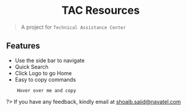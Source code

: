 
<h1 align="center"> TAC Resources </h1>

> A project for `Technical Assistance Center`

## Features

- Use the side bar to navigate
- Quick Search
- Click Logo to go Home
- Easy to copy commands

```
    Hover over me and copy
```

?> If you have any feedback, kindly email at shoaib.sajid@nayatel.com